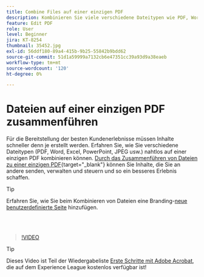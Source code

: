 ```yaml
---
title: Combine Files auf einer einzigen PDF
description: Kombinieren Sie viele verschiedene Dateitypen wie PDF, Word, Excel, PowerPoint oder JPEG zu einer einzigen PDF
feature: Edit PDF
role: User
level: Beginner
jira: KT-8254
thumbnail: 35452.jpg
exl-id: 56ddf180-89a4-415b-9b25-55842b9bdd62
source-git-commit: 51d1a59999a7132cb6e47351cc39a93d9a38eaeb
workflow-type: tm+mt
source-wordcount: '120'
ht-degree: 0%

---
```


# Dateien auf einer einzigen PDF zusammenführen

Für die Bereitstellung der besten Kundenerlebnisse müssen Inhalte schneller denn je erstellt werden. Erfahren Sie, wie Sie verschiedene Dateitypen (PDF, Word, Excel, PowerPoint, JPEG usw.) nahtlos auf einer einzigen PDF kombinieren können. [Durch das Zusammenführen von Dateien zu einer einzigen PDF](https://www.adobe.com/acrobat/online/merge-pdf.html){target="_blank"} können Sie Inhalte, die Sie an andere senden, verwalten und steuern und so ein besseres Erlebnis schaffen.

>[!TIP]
>
>Erfahren Sie, wie Sie beim Kombinieren von Dateien eine Branding-[neue benutzerdefinierte Seite](add-custom-page.md) hinzufügen.

<br> 

>[!VIDEO](https://video.tv.adobe.com/v/35452?quality=12&learn=on&hidetitle=true)

>[!TIP]
>
>Dieses Video ist Teil der Wiedergabeliste [Erste Schritte mit Adobe Acrobat](https://experienceleague.adobe.com/en/playlists/acrobat-get-started-business-users), die auf dem Experience League kostenlos verfügbar ist!
